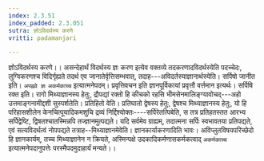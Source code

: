 ```yaml
---
index: 2.3.51
index_padded: 2.3.051
sutra: ज्ञोऽविदर्थस्य करणे
vritti: padamanjari

---
```

ज्ञोऽविदर्थस्य करणे।। असन्देहार्थं विदर्थस्य ज्ञः करण इत्येव वक्तव्ये तदकरणादविदर्थस्येति पदच्चेदः, लुग्विकरणश्च विदिर्गृह्यते तदर्थ एव जानातेर्वृत्तिसम्भवात्, तदाह---अविदर्तस्याज्ञानार्थस्येति। सर्पिषो जानीत इति। `अपह्नवे ज्ञः` `अकर्मकाच्च` इत्यात्मनेपदम्। प्रवृत्तिवचन इति ज्ञानपूर्विकायां प्रवृत्तौ वर्त्तमान इत्यर्थः। सर्पिषि रक्त इति। रागो मिथ्याज्ञानस्य हेतुः, द्रौपद्यां रक्तो हि कीचको रहसि भीमसेनमालिङ्ग्यावोचद्---अहो उत्तमाङ्गनामीद्दशी सुस्पर्शतेति। प्रतिहितो वेति। प्रतिघातो द्वेषस्य हेतुः, द्वेषश्च मिथ्याज्ञानस्य हेतुः, यो हि परिहासशीलेन केनचित्पूयादिकमशुचि द्रव्यं निर्द्दिश्योक्तः----सर्पिरेतत्पिबेति, स तत्र प्रतिहतस्तत आरभ्य सर्पिद्वेष्टि, द्विषतश्चातस्मिन्नपि तज्ज्ञानमुत्पद्यते। यदि सर्वमेव ग्राह्यम्, तदात्मना सर्पिः स्वभावतया प्रतिपद्यते, एवं सत्यविदर्थत्वं नोपपद्यते तत्राह--मिथ्याज्ञानमेवेति। ज्ञानकार्याकरणादिति भावः। अविप्लुतविषयपरिच्छेदो हि ज्ञानकार्यम्, तच्च मिथ्याज्ञानेन न क्रियते, अस्मिन्पक्षे उदकादिकर्मणासकर्मकत्वाद् `अकर्मकाच्च` इत्यात्मनेपदानुपत्तेः परस्मैपदमुदाहार्यं मन्यते।।